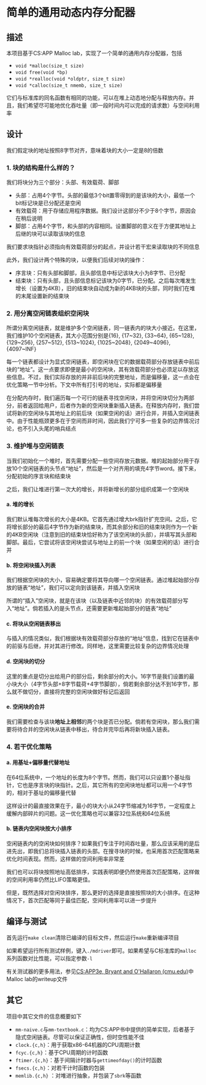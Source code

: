 
# 简单的通用动态内存分配器

## 描述

本项目基于CS:APP Malloc lab，实现了一个简单的通用内存分配器，包括
- `void *malloc(size_t size)`
- `void free(void *bp)`
- `void *realloc(void *oldptr, size_t size)`
- `void *calloc(size_t nmemb, size_t size)`

它们与标准库的同名函数有相同的功能，可以在堆上动态地分配与释放内存。并且，我们希望尽可能地优化吞吐量（即一段时间内可以完成的请求数）与空间利用率

## 设计 
我们假定块的地址按照8字节对齐，意味着块的大小一定是8的倍数


### 1. 块的结构是什么样的？
我们将块分为三个部分：头部、有效载荷、脚部
- 头部：占用4个字节。头部的最低3个bit置零得到的是该块的大小，最低一个bit标记块是已分配还是空闲
- 有效载荷：用于存储应用程序数据。我们设计这部分不少于8个字节，原因会在稍后说明
- 脚部：占用4个字节，和头部的内容相同。设置脚部的意义在于方便其地址上后继的块可以读取该块的信息

我们要求块指针必须指向有效载荷部分的起点，并设计若干宏来读取块的不同信息

此外，我们设计两个特殊的块，以便我们后续对块的操作：

- 序言块：只有头部和脚部，且头部信息中标记该块大小为8字节、已分配
- 结束块：只有头部，且头部信息标记该块为0字节，已分配。之后每次堆发生增长（设置为4KB），旧的结束块自动成为新的4KB块的头部，同时我们在堆的末尾设置新的结束块


### 2. 用分离空闲链表组织空闲块

所谓分离空闲链表，就是维护多个空闲链表，同一链表内的块大小接近。在这里，我们维护10个空闲链表，其大小范围分别是{16}, {17~32}, {33~64}, {65~128}, {129~256}, {257~512}, {513~1024}, {1025~2048}, {2049~4096}, {4097~INF}

每一个链表都设计为显式空闲链表，即空闲块在它的数据载荷部分存放链表中前后块的“地址”。这一点要求即便是最小的空闲块，其有效载荷部分也必须足以存放这些信息。不过，我们实际存放的并非前后块的完整地址，而是偏移量，这一点会在优化策略一节中分析。下文中所有打引号的地址，实际都是偏移量


在分配内存时，我们遍历每一个可行的链表寻找空闲块，并将空闲块切分为两部分，前者返回给用户，后者作为新的空闲块重新插入链表。在释放内存时，我们尝试将新的空闲块与其地址上的前后块（如果空闲的话）进行合并，并插入空闲链表中。由于性能瓶颈更多在于空间而非时间，因此我们宁可多一些复杂的边界情况讨论，也不引入头尾的哨兵结点


### 3. 维护堆与空闲链表

当我们初始化一个堆时，首先需要分配一些空间存放元数据。堆的起始部分用于存放10个空闲链表的头节点“地址”，然后是一个对齐用的填充4字节word。接下来，分配初始的序言块和结束块

之后，我们让堆进行第一次大的增长，并将新增长的部分组织成第一个空闲块

#### a. 堆的增长

我们默认堆每次增长的大小是4KB。它首先通过增大brk指针扩充空间。之后，它将增长部分的最后4字节作为新的结束块，而其余部分和旧的结束块则作为一个新的4KB空闲块（注意到旧的结束块恰好称为了该空闲块的头部），并填写其头部和脚部。最后，它尝试将该空闲块尝试与地址上的前一个块（如果空闲的话）进行合并

#### b. 将空闲块插入列表
我们根据空闲块的大小，容易确定要将其导向哪一个空闲链表。通过堆起始部分存放的链表“地址”，我们可以定向到该链表，并插入空闲块

所谓的“插入”空闲块，就是在该块（以及链表中近邻的块）的有效载荷部分写入“地址”。倘若插入的是头节点，还需要更新堆起始部分的链表“地址”

#### c. 将块从空闲链表移出
与插入的情况类似，我们根据块有效载荷部分存放的“地址”信息，找到它在链表中的前驱与后继，并对其进行修改。同样地，这里需要比较复杂的边界情况处理

#### d. 空闲块的切分

这里的重点是切分出给用户的部分后，剩余部分的大小。16字节是我们设置的最小块大小（4字节头部+8字节载荷+4字节脚部），倘若剩余部分达不到16字节，那么就不做切分，直接将完整的空闲块做好标记后返回

#### e. 空闲块的合并

我们需要检查与该块**地址上相邻**的两个块是否已分配。倘若有空闲块，那么我们需要将待合并的空闲块从链表中移出，待合并完毕后再将新块插入链表。


### 4. 若干优化策略

#### a. 用基址+偏移量代替地址
在64位系统中，一个地址的长度为8个字节。然而，我们可以只设置1个基址指针，它也是序言块的块指针。之后，其它所有的空闲块地址都可以用一个4字节的，相对于基址的偏移量代替

这样设计的最直接效果在于，最小的块大小从24字节缩减为16字节，一定程度上缓解内部碎片的问题。这一优化策略也可以兼容32位系统和64位系统

#### b. 链表内空闲块按大小排序

空闲链表内的空闲块如何排序？如果我们专注于时间吞吐量，那么应该采用的是后进先出，即我们总将块插入链表的头部。在搜寻块的时候，也采用首次匹配策略来优化时间表现。然而，这样做的空间利用率非常差

我们也可以将块按照地址高低排序，实践表明即便仍然使用首次匹配策略，这样做的空间利用率仍然比LIFO策略更佳。

但是，既然选择对空闲块排序，那么更好的选择是直接按照块的大小排序。在这种情况下，首次匹配等同于最佳匹配，空间利用率可以进一步提升


## 编译与测试

首先运行`make clean`清除已编译的目标文件，然后运行`make`重新编译项目

如果希望运行所有测试样例，键入`./mdriver`即可。如果希望与C标准库的`malloc`系列函数对比性能，可以指定参数`-l`

有关测试器的更多用法，参见[CS:APP3e, Bryant and O'Hallaron (cmu.edu)](http://csapp.cs.cmu.edu/3e/labs.html)中Malloc lab的writeup文件

## 其它

项目中其它文件的信息概要如下

- `mm-naive.c`与`mm-textbook.c`：均为CS:APP书中提供的简单实现，后者基于隐式空闲链表。尽管可以保证正确性，但时空性能不佳
- `clock.{c,h}`：用于获取x86-64机器的CPU周期计数
- `fcyc.{c,h}`：基于CPU周期的计时函数
- `ftimer.{c,h}`：基于间隔计时器与`gettimeofday()`的计时函数
- `fsecs.{c,h}`：对若干计时函数的包装
- `memlib.{c,h}` ：对堆进行抽象，并包装了`sbrk`等函数
